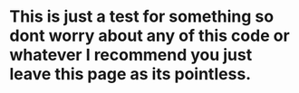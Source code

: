 # This is just a test for something so dont worry about any of this code or whatever I recommend you just leave this page as its pointless. 
